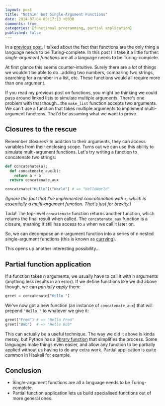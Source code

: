 ```yaml
---
layout: post
title: "Nothin' but Single-Argument Functions"
date: 2014-07-04 09:17:13 +0930
comments: true
categories: [functional programming, partial application]
published: false
---
```


In a [previous post](/blog/2014/07/03/nothin-but-functions/), I talked about the fact that functions are the only thing a language needs to be Turing-complete. In this post I'll take it a little further: *single-argument functions* are all a language needs to be Turing-complete.

At first glance this seems counter-intuitive. Surely there are a *lot* of things we wouldn't be able to do...adding two numbers, comparing two strings, searching for a number in a list, etc. These functions would all require more than one argument.

<!-- more -->

If you read my previous post on functions, you might be thinking we could pass around linked lists to simulate multiple arguments. There's one problem with that though...the `make_list` function accepts two arguments. We can't use a function that takes multiple arguments to implement multi-argument functions. That'd be assuming what we want to prove.

Closures to the rescue
----------------------

Remember closures? In addition to their arguments, they can access variables from their enclosing scope. Turns out we can use this ability to simulate multi-argument functions. Let's try writing a function to concatenate two strings:

``` python
def concatenate(a):
  def concatenate_aux(b):
    return a + b
  return concatenate_aux

concatenate("Hello")("World") # => "HelloWorld"
```

*(Ignore the fact that I've implemented concatenation with `+`, which is essentially a multi-argument function. That's just for brevity.)*

Tada! The top-level `concatenate` function returns another function, which returns the final result when called. The `concatenate_aux` function is a closure, meaning it still has access to `a` when we call it later on.

So, we can decompose an n-argument function into a series of n nested single-argument functions (this is known as [currying](http://en.wikipedia.org/wiki/Currying)).

This opens up another interesting possibility...

Partial function application
----------------------------

If a function takes n arguments, we usually have to call it with n arguments (anything less results in an error). If we define functions like we did above though, we can *partially apply* them:

```python
greet = concatenate("Hello ")
```

We've now got a new function (an instance of `concatenate_aux`) that will prepend `"Hello "` to whatever we give it:

``` python
greet("Fred") # => "Hello Fred"
greet("Bob")  # => "Hello Bob"
```

This can actually be a useful technique. The way we did it above is kinda messy, but Python has a [library function](https://docs.python.org/3/library/functools.html#functools.partial) that simplifies the process. Some languages make things even easier, and allow any function to be partially applied without us having to do any extra work. Partial application is quite common in Haskell for example.

Conclusion
----------

-   Single-argument functions are all a language needs to be Turing-complete.
-   Partial function application lets us build specialised functions out of more general ones.
